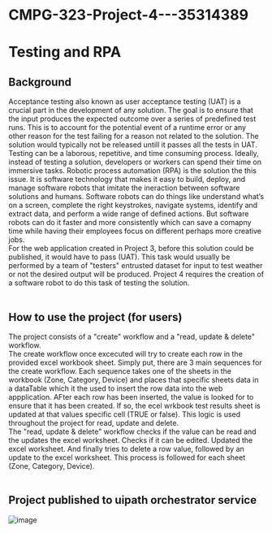 # CMPG-323-Project-4---35314389
# Testing and RPA <br />

## Background <br />
Acceptance testing also known as user acceptance testing (UAT) is a crucial part in the development of any solution. The goal is to ensure that the input produces the expected outcome over a series of predefined test runs. This is to account for the potential event of a runtime error or any other reason for the test failing for a reason not related to the solution. The solution would typically not be released untill it passes all the tests in UAT. <br />
Testing can be a laborous, repetitive, and time consuming process. Ideally, instead of testing a solution, developers or workers can spend their time on immersive tasks. Robotic process automation (RPA) is the solution the this issue. It is software technology that makes it easy to build, deploy, and manage software robots that imitate the ineraction between software solutions and humans. Software robots can do things like understand what’s on a screen, complete the right keystrokes, navigate systems, identify and extract data, and perform a wide range of defined actions. But software robots can do it faster and more consistently which can save a comapny time while having their employees focus on different perhaps more creative jobs. <br />
For the web application created in Project 3, before this solution could be published, it would have to pass (UAT). This task would usually be performed by a team of "testers" entrusted dataset for input to test weather or not the desired output will be produced. Project 4 requires the creation of a software robot to do this task of testing the solution. <br /><br />

## How to use the project (for users)
The project consists of a "create" workflow and a "read, update & delete" workflow. <br />
The create workflow once excecuted will try to create each row in the provided excel workbook sheet. Simply put, there are 3 main sequences for the create workflow. Each sequence takes one of the sheets in the workbook (Zone, Category, Device) and places that specific sheets data in a dataTable which it the used to insert the row data into the web appplication. AFter each row has been inserted, the value is looked for to ensure that it has been created. If so, the ecel wrkbook test results sheet is updated at that values specific cell (TRUE or false). This logic is used throughout the project for read, update and delete. <br />
The "read, update & delete" workflow checks if the value can be read and the updates the excel worksheet. Checks if it can be edited. Updated the excel worksheet. And finally tries to delete a row value, followed by an update to the excel worksheet. This process is followed for each sheet (Zone, Category, Device).<br /><br />

## Project published to uipath orchestrator service <br />
![image](https://user-images.githubusercontent.com/53267265/198121502-181403a2-f1ea-44b3-bf03-4d5beba87317.png)

